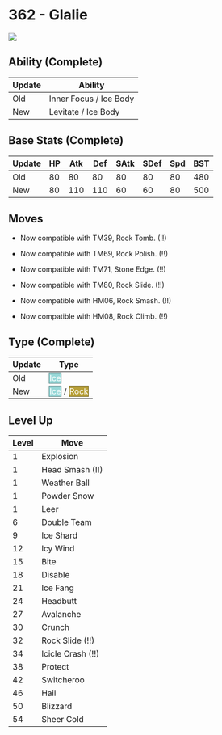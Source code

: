 # 362 - Glalie
![][362]

## Ability (Complete)

Update | Ability
---    | ---
Old    | Inner Focus / Ice Body
New    | Levitate / Ice Body

## Base Stats (Complete)

Update | HP | Atk | Def | SAtk | SDef | Spd | BST
---    | ---| --- | --- | ---  | ---  | --- | ---
Old    | 80 |  80 |  80 |  80  |  80  |  80  |  480
New    | 80 |  110 |  110 |  60  |  60  |  80  |  500

## Moves

 - Now compatible with TM39, Rock Tomb. (!!)

 - Now compatible with TM69, Rock Polish. (!!)

 - Now compatible with TM71, Stone Edge. (!!)

 - Now compatible with TM80, Rock Slide. (!!)

 - Now compatible with HM06, Rock Smash. (!!)

 - Now compatible with HM08, Rock Climb. (!!)

## Type (Complete)

Update | Type
---    | ---
Old    | <span style="color:white; background:#98D8D8; border: 1px solid #638D8D">Ice</span>
New    | <span style="color:white; background:#98D8D8; border: 1px solid #638D8D">Ice</span> / <span style="color:white; background:#B8A038; border: 1px solid #786824">Rock</span>

## Level Up

Level | Move
---   | ---
  1   | Explosion
  1   | Head Smash (!!)
  1   | Weather Ball
  1   | Powder Snow
  1   | Leer
  6   | Double Team
  9   | Ice Shard
 12   | Icy Wind
 15   | Bite
 18   | Disable
 21   | Ice Fang
 24   | Headbutt
 27   | Avalanche
 30   | Crunch
 32   | Rock Slide (!!)
 34   | Icicle Crash (!!)
 38   | Protect
 42   | Switcheroo
 46   | Hail
 50   | Blizzard
 54   | Sheer Cold



[362]: ../img/pokemon/362.png
